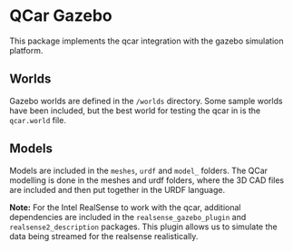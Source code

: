 # QCar Gazebo
This package implements the qcar integration with the gazebo simulation platform. 

## Worlds
Gazebo worlds are defined in the `/worlds` directory. Some sample worlds have been included, but the best world for testing the qcar in is the `qcar.world` file. 

## Models
Models are included in the `meshes`, `urdf` and `model_` folders. The QCar modelling is done in the meshes and urdf folders, where the 3D CAD files are included and then put together in the URDF language. 

<b>Note:</b> For the Intel RealSense to work with the qcar, additional dependencies are included in the `realsense_gazebo_plugin` and `realsense2_description` packages. This plugin allows us to simulate the data being streamed for the realsense realistically. 

